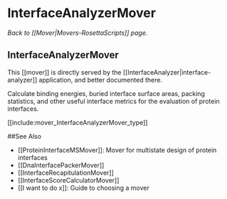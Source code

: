 # InterfaceAnalyzerMover
*Back to [[Mover|Movers-RosettaScripts]] page.*
## InterfaceAnalyzerMover

This [[mover]] is directly served by the [[InterfaceAnalyzer|interface-analyzer]] application, and better documented there.

Calculate binding energies, buried interface surface areas, packing statistics, and other useful interface metrics for the evaluation of protein interfaces.  

[[include:mover_InterfaceAnalyzerMover_type]]

##See Also

* [[ProteinInterfaceMSMover]]: Mover for multistate design of protein interfaces
* [[DnaInterfacePackerMover]]
* [[InterfaceRecapitulationMover]]
* [[InterfaceScoreCalculatorMover]]
* [[I want to do x]]: Guide to choosing a mover

<!-- SEO
interface analyzer
interface analyzer
interface
analyzer
-->